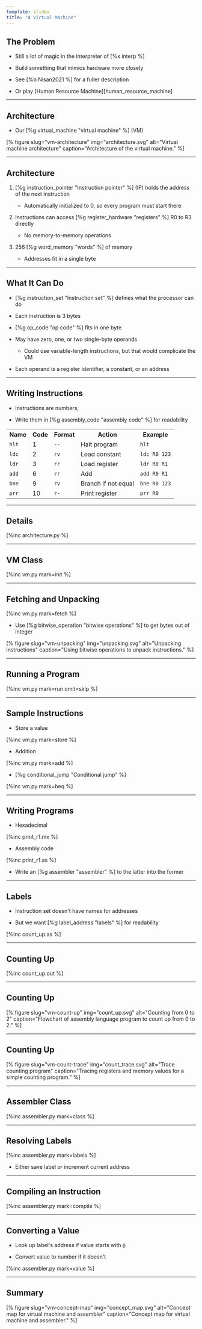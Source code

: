 ```yaml
---
template: slides
title: "A Virtual Machine"
---
```


## The Problem

-   Still a lot of magic in the interpreter of [%x interp %]

-   Build something that mimics hardware more closely

-   See [%b Nisan2021 %] for a fuller description

-   Or play [Human Resource Machine][human_resource_machine]

---

## Architecture

-  Our [%g virtual_machine "virtual machine" %] (VM)

[% figure
   slug="vm-architecture"
   img="architecture.svg"
   alt="Virtual machine architecture"
   caption="Architecture of the virtual machine."
%]

---

## Architecture

1.  [%g instruction_pointer "Instruction pointer" %] (IP)
    holds the address of the next instruction

    -   Automatically initialized to 0,
        so every program must start there

1.  Instructions can access [%g register_hardware "registers" %] R0 to R3 directly

    -   No memory-to-memory operations

1.  256 [%g word_memory "words" %] of memory

    -   Addresses fit in a single byte

---

## What It Can Do

-   [%g instruction_set "Instruction set" %] defines what the processor can do

-   Each instruction is 3 bytes

-   [%g op_code "op code" %] fits in one byte

-   May have zero, one, or two single-byte operands

    -   Could use variable-length instructions,
        but that would complicate the VM

-   Each operand is a register identifier, a constant, or an address

---

## Writing Instructions

-   Instructions are numbers,

-   Write them in [%g assembly_code "assembly code" %] for readability

<div class="small">
<table>
<tr><th>Name</th><th>Code</th><th>Format</th><th>Action</th><th>Example</th></tr>
<tr><td><code>hlt</code></td><td> 1</td><td><code>--</code></td><td>Halt program       </td><td><code>hlt</code>    </td></tr>
<tr><td><code>ldc</code></td><td> 2</td><td><code>rv</code></td><td>Load constant      </td><td><code>ldc R0 123</code></td></tr>
<tr><td><code>ldr</code></td><td> 3</td><td><code>rr</code></td><td>Load register      </td><td><code>ldr R0 R1</code></td></tr>
<tr><td><code>add</code></td><td> 6</td><td><code>rr</code></td><td>Add                </td><td><code>add R0 R1</code></td></tr>
<tr><td><code>bne</code></td><td> 9</td><td><code>rv</code></td><td>Branch if not equal</td><td><code>bne R0 123</code></td></tr>
<tr><td><code>prr</code></td><td>10</td><td><code>r-</code></td><td>Print register     </td><td><code>prr R0</code> </td></tr>
</table>
</div>

---

## Details

[%inc architecture.py %]

---

## VM Class

[%inc vm.py mark=init %]

---

## Fetching and Unpacking

[%inc vm.py mark=fetch %]

-  Use [%g bitwise_operation "bitwise operations" %] to get bytes out of integer

[% figure
   slug="vm-unpacking"
   img="unpacking.svg"
   alt="Unpacking instructions"
   caption="Using bitwise operations to unpack instructions."
%]

---

## Running a Program

[%inc vm.py mark=run omit=skip %]

---

## Sample Instructions

-   Store a value

[%inc vm.py mark=store %]

-   Addition

[%inc vm.py mark=add %]

-   [%g conditional_jump "Conditional jump" %]

[%inc vm.py mark=beq %]

---

## Writing Programs

-   Hexadecimal

[%inc print_r1.mx %]

-   Assembly code

[%inc print_r1.as %]

-   Write an [%g assembler "assembler" %] to the latter into the former

---

## Labels

-   Instruction set doesn't have names for addresses

-   But we want [%g label_address "labels" %] for readability

[%inc count_up.as %]

---

## Counting Up

[%inc count_up.out %]

---

## Counting Up

[% figure
   slug="vm-count-up"
   img="count_up.svg"
   alt="Counting from 0 to 2"
   caption="Flowchart of assembly language program to count up from 0 to 2."
%]

---

## Counting Up

[% figure
   slug="vm-count-trace"
   img="count_trace.svg"
   alt="Trace counting program"
   caption="Tracing registers and memory values for a simple counting program."
%]

---

## Assembler Class

[%inc assembler.py mark=class %]

---

## Resolving Labels

[%inc assembler.py mark=labels %]

-   Either save label *or* increment current address

---

## Compiling an Instruction

[%inc assembler.py mark=compile %]

---

## Converting a Value

-   Look up label's address if value starts with `@`

-   Convert value to number if it doesn't

[%inc assembler.py mark=value %]

---

<!--# class="summary" -->

## Summary

[% figure
   slug="vm-concept-map"
   img="concept_map.svg"
   alt="Concept map for virtual machine and assembler"
   caption="Concept map for virtual machine and assembler."
%]
